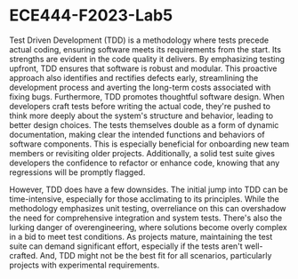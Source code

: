 # ECE444-F2023-Lab5
 
Test Driven Development (TDD) is a methodology where tests precede actual coding, ensuring software meets its requirements from the start. Its strengths are evident in the code quality it delivers. By emphasizing testing upfront, TDD ensures that software is robust and modular. This proactive approach also identifies and rectifies defects early, streamlining the development process and averting the long-term costs associated with fixing bugs. Furthermore, TDD promotes thoughtful software design. When developers craft tests before writing the actual code, they're pushed to think more deeply about the system's structure and behavior, leading to better design choices. The tests themselves double as a form of dynamic documentation, making clear the intended functions and behaviors of software components. This is especially beneficial for onboarding new team members or revisiting older projects. Additionally, a solid test suite gives developers the confidence to refactor or enhance code, knowing that any regressions will be promptly flagged.

However, TDD does have a few downsides. The initial jump into TDD can be time-intensive, especially for those acclimating to its principles. While the methodology emphasizes unit testing, overreliance on this can overshadow the need for comprehensive integration and system tests. There's also the lurking danger of overengineering, where solutions become overly complex in a bid to meet test conditions. As projects mature, maintaining the test suite can demand significant effort, especially if the tests aren't well-crafted. And, TDD might not be the best fit for all scenarios, particularly projects with experimental requirements.
